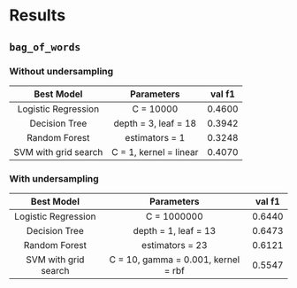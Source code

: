 # Results

## `bag_of_words`

### Without undersampling
Best Model | Parameters | val f1
:-----: | :-----: | :-----:
Logistic Regression | C = 10000 | 0.4600
Decision Tree | depth = 3, leaf = 18 | 0.3942
Random Forest | estimators = 1 | 0.3248
SVM with grid search | C = 1, kernel = linear | 0.4070

### With undersampling
Best Model | Parameters | val f1
:-----: | :-----: | :-----:
Logistic Regression | C = 1000000 | 0.6440
Decision Tree | depth = 1, leaf = 13 | 0.6473
Random Forest | estimators = 23 | 0.6121
SVM with grid search | C = 10, gamma = 0.001, kernel = rbf | 0.5547